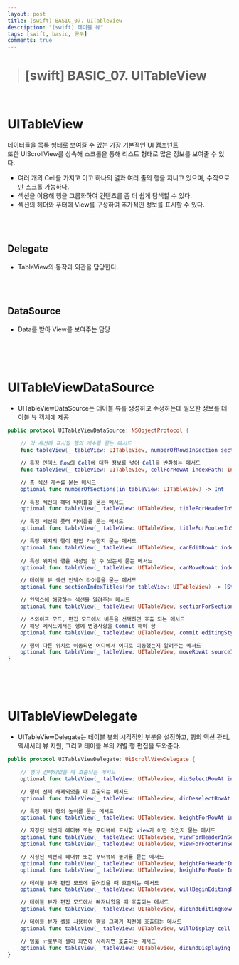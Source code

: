 ```yaml
---
layout: post
title: (swift) BASIC_07. UITableView
description: "(swift) 테이블 뷰"
tags: [swift, basic, 공부]
comments: true
---
```


> # [swift] BASIC_07. UITableView

<br>

# UITableView

데이터들을 목록 형태로 보여줄 수 있는 가장 기본적인 UI 컴포넌트  
또한 UIScrollView를 상속해 스크롤을 통해 리스트 형태로 많은 정보를 보여줄 수 있다.  
 - 여러 개의 Cell을 가지고 이고 하나의 열과 여러 줄의 행을 지니고 있으며, 수직으로만 스크롤 가능하다.
 - 섹션을 이용해 행을 그룹화하여 컨텐츠를 좀 더 쉽게 탐색할 수 있다.
 - 섹션의 헤더와 푸터에 View를 구성하여 추가적인 정보를 표시할 수 있다.

<br>
<br>

## Delegate
 - TableView의 동작과 외관을 담당한다.

<br>
<br>

## DataSource
 - Data를 받아 View를 보여주는 담당

<br>
<br>
<br>

# UITableViewDataSource
 - UITableViewDataSource는 테이블 뷰를 생성하고 수정하는데 필요한 정보를 테이블 뷰 객체에 제공

``` swift
public protocol UITableViewDataSource: NSObjectProtocol {
    
    // 각 세션에 표시할 행의 개수를 묻는 메서드
    func tableView(_ tableView: UITableView, numberOfRowsInSection section: Int) -> Int

    // 특정 인덱스 Row의 Cell에 대한 정보를 넣어 Cell을 반환하는 메서드
    func tableView(_ tableView: UITableView, cellForRowAt indexPath: IndexPath) -> UITableViewCell

    // 총 섹션 개수를 묻는 메서드
    optional func numberOfSections(in tableView: UITableView) -> Int

    // 특정 섹션의 헤더 타이틀을 묻는 메서드
    optional func tableView(_ tableView: UITableView, titleForHeaderInSection section: Int) -> String?

    // 특정 세션의 풋터 타이틀을 묻는 메서드
    optional func tableView(_ tableView: UITableView, titleForFooterInSection section: Int) -> String?

    // 특정 위치의 행이 편집 가능한지 묻는 메서드
    optional func tableView(_ tableView: UITableView, canEditRowAt indexPath: IndexPath) -> Bool
    
    // 특정 위치의 행을 재정렬 할 수 있는지 묻는 메서드
    optional func tableView(_ tableView: UITableView, canMoveRowAt indexPath: IndexPath) -> Bool

    // 테이블 뷰 섹션 인덱스 타이틀을 묻는 메서드
    optional func sectionIndexTitles(for tableView: UITableView) -> [String]?

    // 인덱스에 해당하는 섹션을 알려주는 메서드
    optional func tableView(_ tableView: UITableView, sectionForSectionIndexTitle title: String, at index: Int) -> Int

    // 스와이프 모드, 편집 모드에서 버튼을 선택하면 호출 되는 메서드
    // 해당 메서드에서는 행에 변경사항을 Commit 해야 함
    optional func tableView(_ tableView: UITableView, commit editingStyle: UITableViewCell.EditingStle, forRowAt indexPath: IndexPath)

    // 행이 다른 위치로 이동되면 어디에서 어디로 이동했는지 알려주는 메서드
    optional func tableView(_ tableView: UITableView, moveRowAt sourceIndexPath: IndexPath, to destinationIndexPath: IndexPath)
}
```
<br>
<br>
<br>

# UITableViewDelegate
 - UITableViewDelegate는 테이블 뷰의 시각적인 부분을 설정하고, 행의 액션 관리, 엑세서리 뷰 지원, 그리고 테이블 뷰의 개별 행 편집을 도와준다.
``` swift
public protocol UITableViewDelegate: UiScrollViewDelegate {

    // 행이 선택되었을 때 호출되는 메서드
    optional func tableView(_ tableView: UITableview, didSelectRowAt indexPath: IndexPath)

    // 행이 선택 해제되었을 때 호출되는 메서드
    optional func tableView(_ tableView: UITableview, didDeselectRowAt indexPath: IndexPath)

    // 특정 위치 행의 높이를 묻는 메서드
    optional func tableView(_ tableView: UITableview, heightForRowAt indexPath: IndePath) -> CGFloat

    // 지정된 섹션의 헤더뷰 또는 푸터뷰에 표시할 View가 어떤 것인지 묻는 메서드
    optional func tableView(_ tableView: UITableview, viewForHeaderInSection section: Int) -> UIView?
    optional func tableView(_ tableView: UITableview, viewForFooterInSection section: Int) -> UIView?

    // 지정된 섹션의 헤더뷰 또는 푸터뷰의 높이를 묻는 메서드
    optional func tableView(_ tableView: UITableview, heightForHeaderInSection section: Int) -> CGFloat
    optional func tableView(_ tableView: UITableview, heightForFooterInSection section: Int) -> CGFloat

    // 테이블 뷰가 편집 모드에 들어갔을 때 호출되는 메서드
    optional func tableView(_ tableView: UITableview, willBeginEditingRowAt indexPath: IndexPath)

    // 테이블 뷰가 편집 모드에서 빠져나왔을 때 호출되는 메서드
    optional func tableView(_ tableView: UITableview, didEndEditingRowAt indexPath: IndexPath?)

    // 테이블 뷰가 셀을 사용하여 행을 그리기 직전에 호출되는 메서드
    optional func tableView(_ tableView: UITableview, willDisplay cell: UITableViewCell, forRowAt indexPath: IndexPath)

    // 텡븗 ㅠ로부터 셀이 화면에 사라지면 호출되는 메서드
    optional func tableView(_ tableView: UITableview, didEndDisplaying cell: UITableViewCell, forRowAt indexPath: IndexPath)
}
```